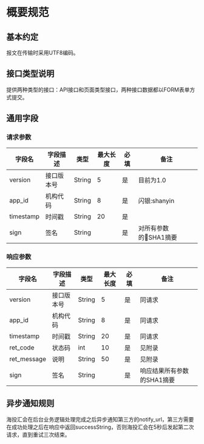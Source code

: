 # 概要规范

## 基本约定

报文在传输时采用UTF8编码。

## 接口类型说明

提供两种类型的接口：API接口和页面类型接口，两种接口数据都以FORM表单方式提交。

## 通用字段

### 请求参数

| 字段名 | 字段描述 | 类型 | 最大长度 | 必填 | 备注 |
| -------- | -------- | -------- | -------- | -------- | -------- |
| version | 接口版本号 | String | 5| 是 | 目前为1.0 |
| app_id | 机构代码| String | 8 | 是 | 闪银:shanyin |
| timestamp | 时间戳 | String | 20 | 是 | |
| sign | 签名 | String | | 是 | 对所有参数的SHA1摘要 |

### 响应参数

| 字段名 | 字段描述 | 类型 | 最大长度 | 必填 | 备注 |
| -------- | -------- | -------- | -------- | -------- | -------- |
| version | 接口版本号 | String | 5| 是 | 同请求 |
| app_id | 机构代码| String | 8 | 是 | 同请求 |
| timestamp | 时间戳 | String | 20 | 是 | 同请求 |
| ret_code | 状态码 | int | 10 | 是 | 见附录 |
| ret_message | 说明 | String | 50 | 是 | 见附录 |
| sign | 签名 | String | | 是 | 响应结果所有参数的SHA1摘要 |

## 异步通知规则

海投汇会在后台业务逻辑处理完成之后异步通知第三方的notify_url，第三方需要在成功处理之后在响应中返回successString，否则海投汇会在5秒后发起第二次请求，直到重试三次结束。